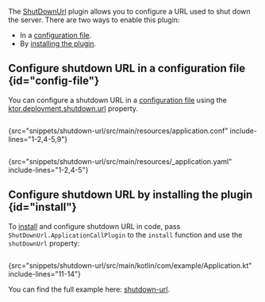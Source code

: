 [//]: # (title: Shutdown URL)

<tldr>
<var name="example_name" value="shutdown-url"/>
<include from="lib.topic" element-id="download_example"/>
</tldr>

The [ShutDownUrl](https://api.ktor.io/ktor-server/ktor-server-host-common/io.ktor.server.engine/-shut-down-url/index.html) plugin allows you to configure a URL used to shut down the server. 
There are two ways to enable this plugin: 
- In a [configuration file](#config-file).
- By [installing the plugin](#install).



## Configure shutdown URL in a configuration file {id="config-file"}

You can configure a shutdown URL in a [configuration file](Configuration-file.topic) using the [ktor.deployment.shutdown.url](Configuration-file.topic#predefined-properties) property.

<tabs group="config">
<tab title="application.conf" group-key="hocon">

```shell
```
{src="snippets/shutdown-url/src/main/resources/application.conf" include-lines="1-2,4-5,9"}

</tab>
<tab title="application.yaml" group-key="yaml">

```yaml
```
{src="snippets/shutdown-url/src/main/resources/_application.yaml" include-lines="1-2,4-5"}

</tab>
</tabs>


## Configure shutdown URL by installing the plugin {id="install"}

To [install](Plugins.md#install) and configure shutdown URL in code, pass `ShutDownUrl.ApplicationCallPlugin` to the `install` function and use the `shutDownUrl` property:

```kotlin
```
{src="snippets/shutdown-url/src/main/kotlin/com/example/Application.kt" include-lines="11-14"}


You can find the full example here: [shutdown-url](https://github.com/ktorio/ktor-documentation/tree/%ktor_version%/codeSnippets/snippets/shutdown-url).
